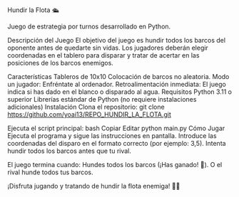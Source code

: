 Hundir la Flota 🛳️

Juego de estrategia por turnos desarrollado en Python. 

Descripción del Juego
El objetivo del juego es hundir todos los barcos del oponente antes de quedarte sin vidas. Los jugadores deberán elegir coordenadas en el tablero para disparar y tratar de acertar en las posiciones de los barcos enemigos.

Características
Tableros de 10x10
Colocación de barcos no aleatoria.
Modo un jugador: Enfréntate al ordenador.
Retroalimentación inmediata: El juego indica si has dado en el blanco o disparado al agua.
Requisitos
Python 3.11 o superior
Librerías estándar de Python (no requiere instalaciones adicionales)
Instalación
Clona el repositorio:
git clone https://github.com/yoai13/REPO_HUNDIR_LA_FLOTA.git

Ejecuta el script principal: bash Copiar Editar python main.py
Cómo Jugar
Ejecuta el programa y sigue las instrucciones en pantalla. Introduce las coordenadas del disparo en el formato correcto (por ejemplo: 3,5). Intenta hundir todos los barcos antes que tu rival.

El juego termina cuando: Hundes todos los barcos (¡Has ganado! 🎉). O el rival hunde todos tus barcos.

¡Disfruta jugando y tratando de hundir la flota enemiga! 🚢💥